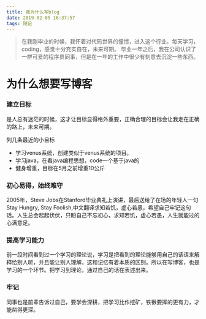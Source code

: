 ```yaml
---
title: 我为什么写blog
date: 2019-02-05 16:37:57
tags: 随记
---
```


> 在我刚毕业的时候，我怀着对代码世界的憧憬，进入这个行业。每天学习，coding，感觉十分充实自在，未来可期。
> 毕业一年之后，我在公司认识了一群可爱的程序员同事，但是在一年的工作中很少有刻意去沉淀一些东西。
# 为什么想要写博客
### 建立目标
是人总有迷茫的时候，这才让目标显得格外重要，正确合理的目标会让我走在正确的路上，未来可期。

列几条最近的小目标
* 学习venus系统，创建类似于venus系统的项目。
* 学习java，在看java编程思想，code一个基于java的
* 健身增重，目标在5月之前增重10公斤

### 初心易得，始终难守
2005年，Steve Jobs在Stanford毕业典礼上演讲，最后送给了在场的年轻人一句Stay Hungry, Stay Foolish,中文翻译求知若饥，虚心若愚，希望自己牢记这句话。人生总会起起伏伏，只盼自己不忘初心，求知若饥，虚心若愚，人生就能过的心满意足。

### 提高学习能力
前一段时间看到过一个学习的理论说，学习是把看到的理论能够用自己的话语来解释给别人听，并且能让别人理解，这和记忆有着本质的区别。所以在写博客，也是学习的一个环节。把学习到理论，通过自己的话在表述出来。

### 牢记
同事也是前辈告诉过自己，要学会深耕，把学习比作挖矿，铁锹要挥的更有力，才能凿得更深。